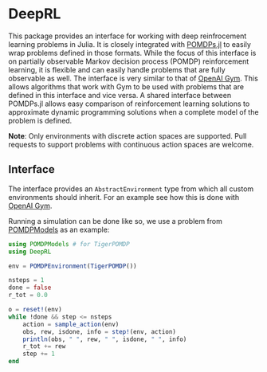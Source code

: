 # DeepRL

This package provides an interface for working with deep reinfrocement learning problems in Julia.
It is closely integrated with [POMDPs.jl](https://github.com/JuliaPOMDP/POMDPs.jl) to easily wrap problems defined in those formats.
While the focus of this interface is on partially observable Markov decision process (POMDP) reinforcement learning, it
is flexible and can easily handle problems that are fully observable as well.
The interface is very similar to that of [OpenAI Gym](https://gym.openai.com/). This allows algorithms that work with Gym to be used with problems that
are defined in this interface and vice versa.
A shared interface between POMDPs.jl allows easy comparison of reinforcement learning solutions to approximate dynamic
programming solutions when a complete model of the problem is defined.

**Note**: Only environments with discrete action spaces are supported. Pull requests to support problems with continuous action spaces are welcome.

## Interface

The interface provides an `AbstractEnvironment` type from which all custom environments
should inherit. For an example see how this is done with [OpenAI Gym](https://github.com/sisl/Gym.jl).

Running a simulation can be done like so, we use a problem from
[POMDPModels](https://github.com/JuliaPOMDP/POMDPModels.jl) as an example:

```julia
using POMDPModels # for TigerPOMDP
using DeepRL

env = POMDPEnvironment(TigerPOMDP())

nsteps = 1
done = false
r_tot = 0.0

o = reset!(env)
while !done && step <= nsteps
    action = sample_action(env)
    obs, rew, isdone, info = step!(env, action)
    println(obs, " ", rew, " ", isdone, " ", info)
    r_tot += rew
    step += 1
end
```
